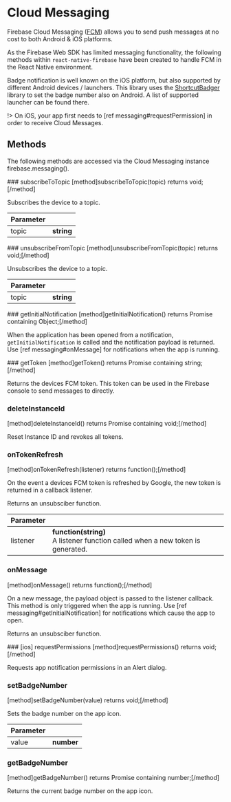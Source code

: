 # Cloud Messaging

Firebase Cloud Messaging ([FCM](https://firebase.google.com/docs/cloud-messaging/)) allows you to send push messages at no cost to both Android & iOS platforms.

As the Firebase Web SDK has limited messaging functionality, the following methods within `react-native-firebase` have been created to handle FCM in the React Native environment.

Badge notification is well known on the iOS platform, but also supported by different Android devices / launchers. This library uses the [ShortcutBadger](https://github.com/leolin310148/ShortcutBadger) library to set the badge number also on Android. A list of supported launcher can be found there.

!> On iOS, your app first needs to [ref messaging#requestPermission] in order to receive Cloud Messages.

## Methods

The following methods are accessed via the Cloud Messaging instance firebase.messaging().

### subscribeToTopic
[method]subscribeToTopic(topic) returns void;[/method]

Subscribes the device to a topic.

| Parameter |         |
| --------- | ------- |
| topic   | **string**  |

### unsubscribeFromTopic
[method]unsubscribeFromTopic(topic) returns void;[/method]

Unsubscribes the device to a topic.

| Parameter |         |
| --------- | ------- |
| topic   | **string**  |

### getInitialNotification
[method]getInitialNotification() returns Promise containing Object;[/method]

When the application has been opened from a notification, `getInitialNotification` is called and the notification payload is returned. Use [ref messaging#onMessage] for notifications when the app is running.

### getToken
[method]getToken() returns Promise containing string;[/method]

Returns the devices FCM token. This token can be used in the Firebase console to send messages to directly.

### deleteInstanceId
[method]deleteInstanceId() returns Promise containing void;[/method]

Reset Instance ID and revokes all tokens.

### onTokenRefresh
[method]onTokenRefresh(listener) returns function();[/method]

On the event a devices FCM token is refreshed by Google, the new token is returned in a callback listener.

Returns an unsubsciber function.

| Parameter |         |
| --------- | ------- |
| listener   | **function(string)** <br /> A listener function called when a new token is generated. |

### onMessage
[method]onMessage() returns function();[/method]

On a new message, the payload object is passed to the listener callback. This method is only triggered when the app is running. Use [ref messaging#getInitialNotification] for notifications which cause the app to open.

Returns an unsubsciber function.

### [ios] requestPermissions
[method]requestPermissions() returns void;[/method]

Requests app notification permissions in an Alert dialog.

### setBadgeNumber
[method]setBadgeNumber(value) returns void;[/method]

Sets the badge number on the app icon.

| Parameter |         |
| --------- | ------- |
| value   | **number**  |

### getBadgeNumber
[method]getBadgeNumber() returns Promise containing number;[/method]

Returns the current badge number on the app icon.
